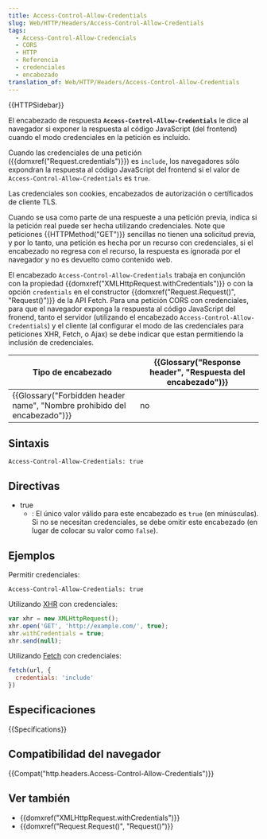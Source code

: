 ```yaml
---
title: Access-Control-Allow-Credentials
slug: Web/HTTP/Headers/Access-Control-Allow-Credentials
tags:
  - Access-Control-Allow-Credencials
  - CORS
  - HTTP
  - Referencia
  - credenciales
  - encabezado
translation_of: Web/HTTP/Headers/Access-Control-Allow-Credentials
---
```


{{HTTPSidebar}}

El encabezado de respuesta **`Access-Control-Allow-Credentials`** le dice al navegador si exponer la respuesta al código JavaScript (del frontend) cuando el modo credenciales en la petición es incluído.

Cuando las credenciales de una petición ({{domxref("Request.credentials")}}) es `include`, los navegadores sólo expondran la respuesta al código JavaScript del frontend si el valor de `Access-Control-Allow-Credentials` es `true`.

Las credenciales son cookies, encabezados de autorización o certíficados de cliente TLS.

Cuando se usa como parte de una respueste a una petición previa, indica si la petición real puede ser hecha utilizando credenciales. Note que peticiones {{HTTPMethod("GET")}} sencillas no tienen una solicitud previa, y por lo tanto, una petición es hecha por un recurso con credenciales, si el encabezado no regresa con el recurso, la respuesta es ignorada por el navegador y no es devuelto como contenido web.

El encabezado `Access-Control-Allow-Credentials` trabaja en conjunción con la propiedad {{domxref("XMLHttpRequest.withCredentials")}} o con la opción `credentials` en el constructor {{domxref("Request.Request()", "Request()")}} de la API Fetch. Para una petición CORS con credenciales, para que el navegador exponga la respuesta al código JavaScript del fronend, tanto el servidor (utilizando el encabezado `Access-Control-Allow-Credentials`) y el cliente (al configurar el modo de las credenciales para peticiones XHR, Fetch, o Ajax) se debe indicar que estan permitiendo la inclusión de credenciales.

| Tipo de encabezado                                                                               | {{Glossary("Response header", "Respuesta del encabezado")}} |
| ------------------------------------------------------------------------------------------------ | -------------------------------------------------------------------------------- |
| {{Glossary("Forbidden header name", "Nombre prohibido del encabezado")}} | no                                                                               |

## Sintaxis

```
Access-Control-Allow-Credentials: true
```

## Directivas

- true
  - : El único valor válido para este encabezado es `true` (en minúsculas). Si no se necesitan credenciales, se debe omitir este encabezado (en lugar de colocar su valor como `false`).

## Ejemplos

Permitir credenciales:

```
Access-Control-Allow-Credentials: true
```

Utilizando [XHR](/es/docs/Web/API/XMLHttpRequest) con credenciales:

```js
var xhr = new XMLHttpRequest();
xhr.open('GET', 'http://example.com/', true);
xhr.withCredentials = true;
xhr.send(null);
```

Utilizando [Fetch](/es/docs/Web/API/Fetch_API) con credenciales:

```js
fetch(url, {
  credentials: 'include'
})
```

## Especificaciones

{{Specifications}}

## Compatibilidad del navegador

{{Compat("http.headers.Access-Control-Allow-Credentials")}}

## Ver también

- {{domxref("XMLHttpRequest.withCredentials")}}
- {{domxref("Request.Request()", "Request()")}}
